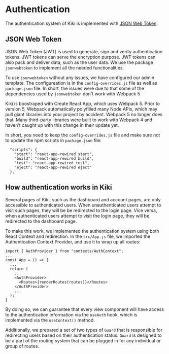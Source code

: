 # Authentication

The authentication system of Kiki is implemented with [JSON Web Token](https://jwt.io/).

## JSON Web Token

JSON Web Token (JWT) is used to generate, sign and verify authentication tokens. JWT tokens can serve the encryption purpose. JWT tokens can also pack and deliver data, such as the user data. We use the package `jsonwebtoken` to implement all the needed functionalities.

To use `jsonwebtoken` without any issues, we have configured our admin template. The configureation is in the `config-overrides.js` file as well as `package.json` file. In short, the issues were due to that some of the dependencies used by `jsonwebtoken` don't work with Webpack 5

Kiki is boostraped with Create React App, which uses Webpack 5. Prior to version 5, Webpack automatically polyfilled many Node APIs, which may pull giant libraries into your project by accident. Webpack 5 no longer does that. Many third-party libraries were built to work with Webpack 4 and haven’t caught up with this change in their update yet. 

In short, you need to keep the `config-overrides.js` file and make sure not to update the npm scripts in `package.json` file:

```
  "scripts": {
    "start": "react-app-rewired start",
    "build": "react-app-rewired build",
    "test": "react-app-rewired test",
    "eject": "react-app-rewired eject"
  },
```

## How authentication works in Kiki

Several pages of Kiki, such as the dashboard and account pages, are only accessible to authenticated users. When unauthenticated users attempt to visit such pages, they will be be redirected to the login page. Vice versa, when authenticated users attempt to visit the login page, they will be redirected to the dashboard page.

To make this work, we implemented the authentication system using both React Context and redirection. In the `src/App.js` file, we imported the Authentication Context Provider, and use it to wrap up all routes:

```
import { AuthProvider } from "contexts/AuthContext";
...
const App = () => {
  ...
  return (
    ...
    <AuthProvider>
      <Routes>{renderRoutes(routes)}</Routes>
    </AuthProvider>
    ...
  );
}
```

By doing so, we can guarantee that every view component will have access to the authentication information via the `useAuth` hook, which is implemented via the `useContext()` method.

Additionally, we prepared a set of two types of `Guard` that is responsible for redirecting users based on their authentication status. `Guard` is designed to be a part of the routing system that can be plugged in for any individual or group of routes.
